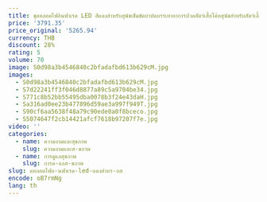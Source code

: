 ```yaml
---
title: ชุดหลอดไฟอินฟาเรด LED สีแดงสำหรับสุนัขเข็มขัดบำบัดบรรเทาอาการปวดสัตว์เสื้อโค้ทสุนัขสำหรับสัตว์เลี้ยงที่หลัง850nm 660nm
price: '3791.35'
price_original: '5265.94'
currency: THB
discount: 28%
rating: 5
volume: 70
image: S0d98a3b4546840c2bfadafbd613b629cM.jpg
images:
  - S0d98a3b4546840c2bfadafbd613b629cM.jpg
  - S7d22241ff3f046d8877a89c5a9704be34.jpg
  - S771c8b52bb55495dba0078b3f24e43daH.jpg
  - Sa316ad0ee23b477896d59ae3a997f949T.jpg
  - S90cf6aa5638f48a79c90ede0a0f8bceco.jpg
  - S5074647f2cb14421afcf7618b97207f7e.jpg
video: ''
categories:
  - name: ความงามและสุขภาพ
    slug: ความงามและส-ขภาพ
  - name: การดูแลสุขภาพ
    slug: การด-แลส-ขภาพ
slug: ดหลอดไฟอ-นฟาเรด-led-แดงสำหร-บส
encode: oB7rmNg
lang: th
---
```

  